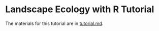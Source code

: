 # Landscape Ecology with R Tutorial

The materials for this tutorial are in [tutorial.md](tutorial.md).